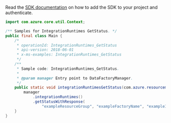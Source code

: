 Read the [SDK documentation](https://github.com/Azure/azure-sdk-for-java/blob/azure-resourcemanager-datafactory_1.0.0-beta.5/sdk/datafactory/azure-resourcemanager-datafactory/README.md) on how to add the SDK to your project and authenticate.

```java
import com.azure.core.util.Context;

/** Samples for IntegrationRuntimes GetStatus. */
public final class Main {
    /*
     * operationId: IntegrationRuntimes_GetStatus
     * api-version: 2018-06-01
     * x-ms-examples: IntegrationRuntimes_GetStatus
     */
    /**
     * Sample code: IntegrationRuntimes_GetStatus.
     *
     * @param manager Entry point to DataFactoryManager.
     */
    public static void integrationRuntimesGetStatus(com.azure.resourcemanager.datafactory.DataFactoryManager manager) {
        manager
            .integrationRuntimes()
            .getStatusWithResponse(
                "exampleResourceGroup", "exampleFactoryName", "exampleIntegrationRuntime", Context.NONE);
    }
}
```
